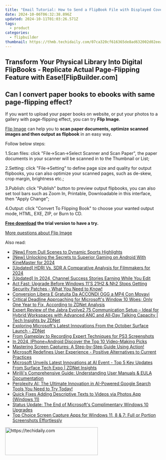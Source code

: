```yaml
---
title: "Email Tutorial: How to Send a FlipBook File with Displayed Cover via Email Platforms (FlipBuilder)"
date: 2024-10-06T06:32:38.896Z
updated: 2024-10-11T01:03:26.571Z
tags:
  - product
categories:
  - flipbuilder
thumbnail: https://thmb.techidaily.com/07ca320cf616365de8ad632002d02eea2e2a464ff75322d1f48a2d2f5ab495fd.jpg
---
```


## Transform Your Physical Library Into Digital FlipBooks - Replicate Actual Page-Flipping Feature with Ease![FlipBuilder.com]

## Can I convert paper books to ebooks with same page-flipping effect?

If you want to upload your paper books on website, or put your photos to a gallery with page-flipping effect, you can try **Flip Image**. 

[Flip Image](https://tools.techidaily.com/flipbuilder/products/) can help you to **scan paper documents, optimize scanned images and then output as flipbook** in an easy way.

Follow below steps:

1.Scan files: click "File->Scan->Select Scanner and Scan Paper", the paper documents in your scanner will be scanned in to the Thumbnail or List;

2.Setting: click "File->Setting" to define page size and quality for output flipbooks, you can also optimize your scanned pages, such as de-skew, crop margin, brightness etc.;

3.Publish: click "Publish" button to preview output flipbooks, you can also set tool bars such as Zoom In, Printable, Downloadable in this interface, then "Apply Change";

4.Output: click "Convert To Flipping Book" to choose your wanted output mode, HTML, EXE, ZIP, or Burn to CD.

**[Free download](https://tools.techidaily.com/flipbuilder/products/) the trial version to have a try.** 

[More questions about Flip Image](https://tools.techidaily.com/flipbuilder/products/)

<ins class="adsbygoogle"
     style="display:block"
     data-ad-format="autorelaxed"
     data-ad-client="ca-pub-7571918770474297"
     data-ad-slot="1223367746"></ins>

<ins class="adsbygoogle"
     style="display:block"
     data-ad-client="ca-pub-7571918770474297"
     data-ad-slot="8358498916"
     data-ad-format="auto"
     data-full-width-responsive="true"></ins>

<span class="atpl-alsoreadstyle">Also read:</span>
<div><ul>
<li><a href="https://youtube-docs.techidaily.com/rom-dull-scenes-to-dynamic-sports-highlights/"><u>[New] From Dull Scenes to Dynamic Sports Highlights</u></a></li>
<li><a href="https://fox-access.techidaily.com/new-unlocking-the-secrets-to-superior-gaming-on-android-with-kinemaster-for-2024/"><u>[New] Unlocking the Secrets to Superior Gaming on Android With KineMaster for 2024</u></a></li>
<li><a href="https://fox-cloud.techidaily.com/updated-hdri-vs-sdr-a-comparative-analysis-for-filmmakers-for-2024/"><u>[Updated] HDRI Vs. SDR A Comparative Analysis for Filmmakers for 2024</u></a></li>
<li><a href="https://facebook-video-footage.techidaily.com/updated-in-2024-channel-success-stories-earning-while-you-edit/"><u>[Updated] In 2024, Channel Success Stories Earning While You Edit</u></a></li>
<li><a href="https://win-alternatives.techidaily.com/act-fast-upgrade-before-windows-11s-21h2-and-nh2-stops-getting-security-patches-what-you-need-to-know/"><u>Act Fast: Upgrade Before Windows 11'S 21H2 & Nh2 Stops Getting Security Patches - What You Need to Know!</u></a></li>
<li><a href="https://win-amazing.techidaily.com/conversion-libera-e-gratuita-da-accondi-ogg-a-mp4-con-movavi/"><u>Conversion Libera E Gratuita Da ACCONDI OGG a MP4 Con Movavi</u></a></li>
<li><a href="https://win-alternatives.techidaily.com/critical-deadline-approaching-for-microsofts-window-10-woes-only-one-year-to-fix-according-to-zdnet-analysis/"><u>Critical Deadline Approaching for Microsoft's Window 10 Woes; Only One Year to Fix, According to ZDNet Analysis</u></a></li>
<li><a href="https://win-alternatives.techidaily.com/expert-review-of-the-jabra-evolve2-75-communication-setup-ideal-for-hybrid-workspaces-with-advanced-anc-and-all-day-talking-capacity-tech-insights-by-zdnet.129/"><u>Expert Review of the Jabra Evolve2 75 Communication Setup – Ideal for Hybrid Workspaces with Advanced ANC and All-Day Talking Capacity | Tech Insights by ZDNet</u></a></li>
<li><a href="https://win-alternatives.techidaily.com/exploring-microsofts-latest-innovations-from-the-october-surface-launch-zdnet/"><u>Exploring Microsoft's Latest Innovations From the October Surface Launch - ZDNet</u></a></li>
<li><a href="https://video-screen-grab.techidaily.com/from-gameplay-to-recording-expert-techniques-for-ps3-screenshots/"><u>From Gameplay to Recording Expert Techniques for PS3 Screenshots</u></a></li>
<li><a href="https://youtube-web.techidaily.com/24-iphoneplusandroid-discover-the-top-10-video-making-picks/"><u>In 2024, IPhone+Android Discover the Top 10 Video-Making Picks</u></a></li>
<li><a href="https://win-alternatives.techidaily.com/mastering-screen-captures-a-step-by-step-guide-using-action/"><u>Mastering Screen Captures: A Step-by-Step Guide Using Action!</u></a></li>
<li><a href="https://win-alternatives.techidaily.com/microsoft-redefines-user-experience-positive-alternatives-to-current-practices/"><u>Microsoft Redefines User Experience - Positive Alternatives to Current Practices</u></a></li>
<li><a href="https://win-alternatives.techidaily.com/microsoft-unveils-latest-innovations-at-ai-event-top-5-key-updates-from-surface-tech-expo-zdnet-insights/"><u>Microsoft Unveils Latest Innovations at AI Event - Top 5 Key Updates From Surface Tech Expo | ZDNet Insights</u></a></li>
<li><a href="https://win-alternatives.techidaily.com/mirillis-comprehensive-guide-understanding-user-manuals-and-eula-documentation/"><u>Mirilli's Comprehensive Guide: Understanding User Manuals & EULA Documentation</u></a></li>
<li><a href="https://tech-revival.techidaily.com/perplexity-ai-the-ultimate-innovation-in-ai-powered-google-search-tools-you-need-to-try-today/"><u>Perplexity AI: The Ultimate Innovation in AI-Powered Google Search Tools You Need to Try Today!</u></a></li>
<li><a href="https://extra-resources.techidaily.com/quick-fixes-adding-descriptive-texts-to-videos-via-photos-app-windows-11/"><u>Quick Fixes Adding Descriptive Texts to Videos via Photos App (Windows 11)</u></a></li>
<li><a href="https://win-alternatives.techidaily.com/status-update-the-end-of-microsofts-complimentary-windows-10-upgrades/"><u>Status Update: The End of Microsoft's Complimentary Windows 10 Upgrades</u></a></li>
<li><a href="https://discover-extraordinary.techidaily.com/top-choice-screen-capture-apps-for-windows-11-8-and-7-full-or-portion-screenshots-effortlessly/"><u>Top Choice Screen Capture Apps for Windows 11, 8 & 7: Full or Portion Screenshots Effortlessly</u></a></li>
</ul></div>

<!-- affiliate ads begin -->
<a href="https://aligracehair.sjv.io/c/5597632/2027190/19272" target="_top" id="2027190">
  <img src="//a.impactradius-go.com/display-ad/19272-2027190" border="0" alt="https://techidaily.com" width="300" height="90"/>
</a>
<img height="0" width="0" src="https://aligracehair.sjv.io/i/5597632/2027190/19272" style="position:absolute;visibility:hidden;" border="0" />
<!-- affiliate ads end -->


